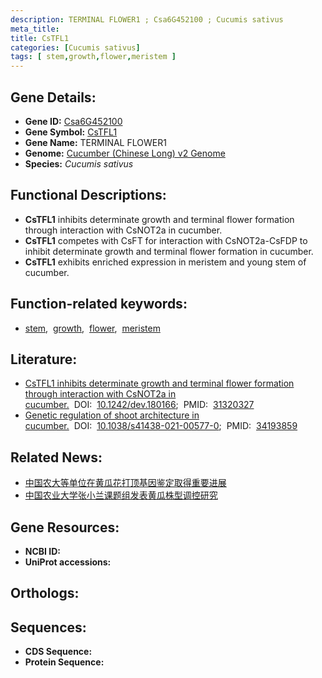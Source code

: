 ```yaml
---
description: TERMINAL FLOWER1 ; Csa6G452100 ; Cucumis sativus
meta_title:
title: CsTFL1
categories: [Cucumis sativus]
tags: [ stem,growth,flower,meristem ]
---
```


## Gene Details:
- **Gene ID:**	[Csa6G452100]()
- **Gene Symbol:** <u>CsTFL1</u>
- **Gene Name:** TERMINAL FLOWER1
- **Genome:** [Cucumber (Chinese Long) v2 Genome]()
- **Species:** *Cucumis sativus*

## Functional Descriptions:
   - **CsTFL1** inhibits determinate growth and terminal flower formation through interaction with CsNOT2a in cucumber.
   - **CsTFL1** competes with CsFT for interaction with CsNOT2a-CsFDP to inhibit determinate growth and terminal flower formation in cucumber.
   - **CsTFL1** exhibits enriched expression in meristem and young stem of cucumber.

## Function-related keywords:
   - [stem](/tags/stem/),&nbsp;&nbsp;[growth](/tags/growth/),&nbsp;&nbsp;[flower](/tags/flower/),&nbsp;&nbsp;[meristem](/tags/meristem/)

## Literature:
   - [CsTFL1 inhibits determinate growth and terminal flower formation through interaction with CsNOT2a in cucumber.](https://journals.biologists.com/dev/article/146/14/dev180166/48987/CsTFL1-inhibits-determinate-growth-and-terminal)&nbsp;&nbsp;DOI:&nbsp;&nbsp;[10.1242/dev.180166](https://journals.biologists.com/dev/article/146/14/dev180166/48987/CsTFL1-inhibits-determinate-growth-and-terminal);&nbsp;&nbsp;PMID:&nbsp;&nbsp;[31320327](https://pubmed.ncbi.nlm.nih.gov/31320327/)
  - [Genetic regulation of shoot architecture in cucumber.](https://doi.org/10.1038/s41438-021-00577-0)&nbsp;&nbsp;DOI:&nbsp;&nbsp;[10.1038/s41438-021-00577-0](https://doi.org/10.1038/s41438-021-00577-0);&nbsp;&nbsp;PMID:&nbsp;&nbsp;[34193859](https://pubmed.ncbi.nlm.nih.gov/34193859/)

## Related News:
   - [中国农大等单位在黄瓜花打顶基因鉴定取得重要进展](https://mp.weixin.qq.com/s?__biz=MzIyOTY2NDYyNQ==&mid=2247492524&idx=2&sn=3ecc40b815b4dc7b4a1ca2b2da9670ad&chksm=e8bd91b2dfca18a4e5c294a149a6e461ccc0c5e306eec7941b750c940c234e6d25a127846c9b&scene=27#wechat_redirect)
   - [中国农业大学张小兰课题组发表黄瓜株型调控研究](https://mp.weixin.qq.com/s?__biz=MzU3ODY3MDM0NA==&mid=2247508250&idx=2&sn=2a420a33302f7240b0f74ef898e95287&chksm=fd733b7dca04b26bc9040ca33825751938ef7ac1221c9d9e600b18f38033ccb86aecd3e135ff&scene=27#wechat_redirect)

## Gene Resources:
- **NCBI ID:**  [](https://www.ncbi.nlm.nih.gov/gene/?term=)
- **UniProt accessions:** [](https://www.uniprot.org/uniprotkb//entry)

## Orthologs:

## Sequences:
- **CDS Sequence:**
- **Protein Sequence:**
